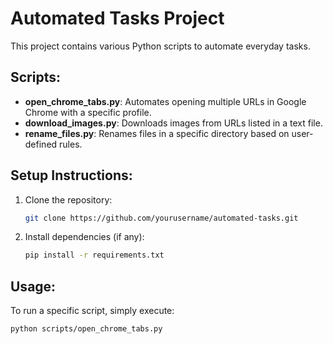 # Automated Tasks Project

This project contains various Python scripts to automate everyday tasks.

## Scripts:

- **open_chrome_tabs.py**: Automates opening multiple URLs in Google Chrome with a specific profile.
- **download_images.py**: Downloads images from URLs listed in a text file.
- **rename_files.py**: Renames files in a specific directory based on user-defined rules.

## Setup Instructions:

1. Clone the repository:
    ```bash
    git clone https://github.com/yourusername/automated-tasks.git
    ```

2. Install dependencies (if any):
    ```bash
    pip install -r requirements.txt
    ```

## Usage:

To run a specific script, simply execute:
```bash
python scripts/open_chrome_tabs.py
